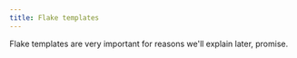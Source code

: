 ```yaml
---
title: Flake templates
---
```


Flake templates are very important for reasons we'll explain later, promise.
